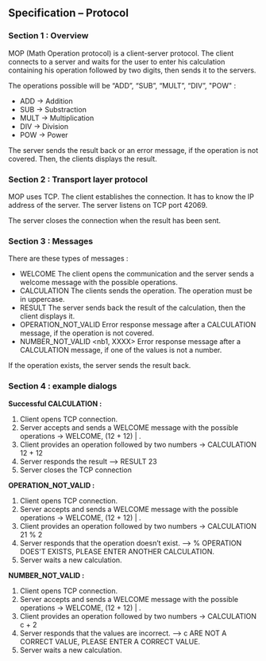 ## Specification – Protocol

### Section 1 : Overview

MOP (Math Operation protocol) is a client-server protocol. 
The client connects to a server and waits for the user to enter his calculation containing his operation followed by two digits, then sends it to the servers.

The operations possible will be “ADD”, “SUB”, “MULT”, “DIV”, "POW" :
-	ADD -> Addition
-	SUB -> Substraction
-	MULT -> Multiplication
-	DIV -> Division
-	POW -> Power

The server sends the result back or an error message, if the operation is not covered.
Then, the clients displays the result.

### Section 2 : Transport layer protocol

MOP uses TCP. The client establishes the connection. 
It has to know the IP address of the server. 
The server listens on TCP port 42069.

The server closes the connection when the result has been sent.

### Section 3 : Messages

There are these types of messages :
-	WELCOME
     The client opens the communication and the server sends a welcome message with the possible operations.
-	CALCULATION <nb1 OPERATION nb2>
     The clients sends the operation. The operation must be in uppercase.
-	RESULT <Number>
     The server sends back the result of the calculation, then the client displays it.
-	OPERATION_NOT_VALID <operation>
     Error response message after a CALCULATION message, if the operation is not covered.
-   NUMBER_NOT_VALID <nb1, XXXX>
     Error response message after a CALCULATION message, if one of the values is not a number.

If the operation exists, the server sends the result back.

### Section 4 : example dialogs

**Successful CALCULATION :**
1. Client opens TCP connection.
2. Server accepts and sends a WELCOME message with the possible operations -> WELCOME, (12 + 12) | <OP>. 
3. Client provides an operation followed by two numbers -> CALCULATION 12 + 12
4. Server responds the result --> RESULT 23
5. Server closes the TCP connection

**OPERATION_NOT_VALID :**
1. Client opens TCP connection.
2. Server accepts and sends a WELCOME message with the possible operations -> WELCOME, (12 + 12) | <OP>. 
3. Client provides an operation followed by two numbers -> CALCULATION 21 % 2
4. Server responds that the operation doesn’t exist. --> % OPERATION DOES'T EXISTS, PLEASE ENTER ANOTHER CALCULATION.
5. Server waits a new calculation.

**NUMBER_NOT_VALID :**
1. Client opens TCP connection.
2. Server accepts and sends a WELCOME message with the possible operations -> WELCOME, (12 + 12) | <OP>. 
3. Client provides an operation followed by two numbers -> CALCULATION c + 2
4. Server responds that the values are incorrect. --> c ARE NOT A CORRECT VALUE, PLEASE ENTER A CORRECT VALUE.
5. Server waits a new calculation.



